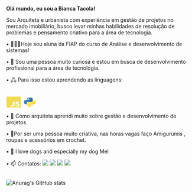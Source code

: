 **Olá mundo, eu sou a Bianca Tacola!** 

Sou Arquiteta e urbanista com experiência em gestão de projetos no mercado imobiliário, busco levar minhas habilidades de resolução de problemas e pensamento criativo para a área de tecnologia. 

•	👩🏻‍🎓Hoje sou aluna da FIAP do curso de Análise e desenvolvimento de sistemas! 

•	🔭 Sou uma pessoa muito curiosa e estou em busca de desenvolvimento profissional para a área de tecnologia. 

•	🖧 Para isso estou aprendendo as linguagens:<div style="display: inline_block"><br>
  <img align="center" alt="Rafa-Js" height="30" width="40" src="https://raw.githubusercontent.com/devicons/devicon/master/icons/javascript/javascript-plain.svg">  <img align="center" alt="Rafa-Python" height="30" width="40" src="https://raw.githubusercontent.com/devicons/devicon/master/icons/python/python-original.svg">

•	📐 Como arquiteta aprendi muito sobre gestão e desenvolvimento de projetos

•	🧶Por ser uma pessoa muito criativa, nas horas vagas faço Amigurumis , roupas e acessórios em crochet. 

•	🐩 I love dogs and especially my dog Mel

•	📫 Contatos: 
  <a href="https://instagram.com/biancasouza_tacola" target="_blank"><img src="https://img.shields.io/badge/-Instagram-%23E4405F?style=for-the-badge&logo=instagram&logoColor=white" target="_blank"></a>
 	<a href="https://discord.gg/Bianca Souza#3851" target="_blank"><img src="https://img.shields.io/badge/Discord-7289DA?style=for-the-badge&logo=discord&logoColor=white" target="_blank"></a> 
  <a href = "mailto:biancae.souzaa@gmail.com"><img src="https://img.shields.io/badge/-Gmail-%23333?style=for-the-badge&logo=gmail&logoColor=white" target="_blank"></a>
  <a href="https://www.linkedin.com/in/bianca-souza-tacola/" target="_blank"><img src="https://img.shields.io/badge/-LinkedIn-%230077B5?style=for-the-badge&logo=linkedin&logoColor=white" target="_blank"></a> 
  
</div>


##

![Anurag's GitHub stats](https://github-readme-stats.vercel.app/api?username=BiancaTacola&show_icons=true)

